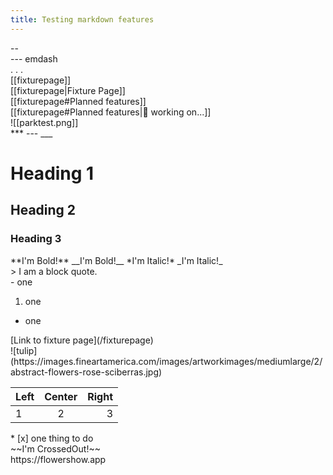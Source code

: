 ```yaml
---
title: Testing markdown features
---
```


<div id="endash">
  -- 
</div>

<div id="emdash">
  --- emdash
</div>

<div id="ellipse">
. . .
</div>

<div id="wikiLink">
[[fixturepage]]
</div>

<div id="wikiLink-custom">
[[fixturepage|Fixture Page]]
</div>

<div id="wikiLink-heading">
[[fixturepage#Planned features]]
</div>

<div id="wikiLink-heading-custom">
[[fixturepage#Planned features|🚧 working on...]]
</div>

<div id="wikiLink-image">
![[parktest.png]]
</div>

<div id="break">
***
---
___
</div>

<div id="headings">

# Heading 1

## Heading 2

### Heading 3

</div>

<div id="emphasis">
**I'm Bold!**
__I'm Bold!__
*I'm Italic!*
_I'm Italic!_
</div>

<div id="blockquote">
> I am a block quote.
</div>

<div id="lists">
- one

1. one

-   one
</div>

<div id="links">
[Link to fixture page](/fixturepage)
</div>

<div id="images">
![tulip](https://images.fineartamerica.com/images/artworkimages/mediumlarge/2/abstract-flowers-rose-sciberras.jpg)
</div>

| Left | Center | Right |
| :--- | :----: | ----: |
| 1    |   2    |     3 |

<div id="task-list">
* [x] one thing to do
</div>

<div id="strikethrough">
~~I'm CrossedOut!~~
</div>

<div id="autolinks">
https://flowershow.app
</div>
